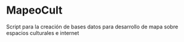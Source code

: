 # MapeoCult
Script para la creación de bases datos para desarrollo de mapa sobre espacios culturales e internet
